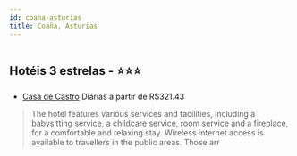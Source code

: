 ```yaml
---
id: coana-asturias
title: Coaña, Asturias
---
```


<center><img src="https://assets.cosmos-data.com/1/02588175a7d429c1bc7d4409844ce1a4-460514.jpg" alt="" /></center>


## Hotéis 3 estrelas - ⭐️⭐️⭐️

-    [Casa de Castro](https://www.hurb.com/hoteis/coana/casa-de-castro-JNP-JP730181?cmp=18055) Diárias a partir de R$321.43
   > The hotel features various services and facilities, including a babysitting service, a childcare service, room service and a fireplace, for a comfortable and relaxing stay. Wireless internet access is available to travellers in the public areas. Those arr

